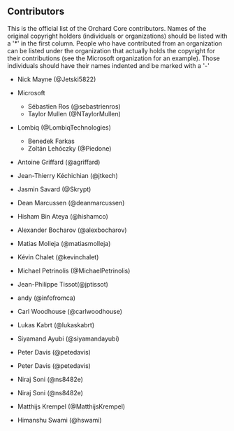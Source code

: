 Contributors
--------------
This is the official list of the Orchard Core contributors.
Names of the original copyright holders (individuals or organizations)
should be listed with a '*' in the first column. People who have 
contributed from an organization can be listed under the organization
that actually holds the copyright for their contributions (see the 
Microsoft organization for an example). Those individuals should have
their names indented and be marked with a '-'
 

* Nick Mayne (@Jetski5822)

* Microsoft
  - Sébastien Ros (@sebastrienros)
  - Taylor Mullen (@NTaylorMullen)

* Lombiq (@LombiqTechnologies)
  - Benedek Farkas
  - Zoltán Lehóczky (@Piedone)

* Antoine Griffard (@agriffard)

* Jean-Thierry Kéchichian (@jtkech)

* Jasmin Savard (@Skrypt)

* Dean Marcussen (@deanmarcussen)

* Hisham Bin Ateya (@hishamco)

* Alexander Bocharov (@alexbocharov)

* Matias Molleja (@matiasmolleja)

* Kévin Chalet (@kevinchalet)

* Michael Petrinolis (@MichaelPetrinolis)

* Jean-Philippe Tissot(@jptissot)

* andy (@infofromca)

* Carl Woodhouse (@carlwoodhouse)

* Lukas Kabrt (@lukaskabrt)

* Siyamand Ayubi (@siyamandayubi)

* Peter Davis (@petedavis)

* Peter Davis (@petedavis)

* Niraj Soni (@ns8482e)

* Niraj Soni (@ns8482e)

* Matthijs Krempel (@MatthijsKrempel)

* Himanshu Swami (@hswami)